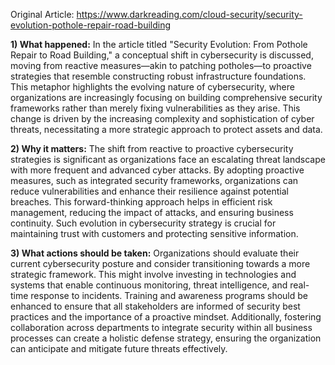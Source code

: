 Original Article: https://www.darkreading.com/cloud-security/security-evolution-pothole-repair-road-building

**1) What happened:**
In the article titled "Security Evolution: From Pothole Repair to Road Building," a conceptual shift in cybersecurity is discussed, moving from reactive measures—akin to patching potholes—to proactive strategies that resemble constructing robust infrastructure foundations. This metaphor highlights the evolving nature of cybersecurity, where organizations are increasingly focusing on building comprehensive security frameworks rather than merely fixing vulnerabilities as they arise. This change is driven by the increasing complexity and sophistication of cyber threats, necessitating a more strategic approach to protect assets and data.

**2) Why it matters:**
The shift from reactive to proactive cybersecurity strategies is significant as organizations face an escalating threat landscape with more frequent and advanced cyber attacks. By adopting proactive measures, such as integrated security frameworks, organizations can reduce vulnerabilities and enhance their resilience against potential breaches. This forward-thinking approach helps in efficient risk management, reducing the impact of attacks, and ensuring business continuity. Such evolution in cybersecurity strategy is crucial for maintaining trust with customers and protecting sensitive information.

**3) What actions should be taken:**
Organizations should evaluate their current cybersecurity posture and consider transitioning towards a more strategic framework. This might involve investing in technologies and systems that enable continuous monitoring, threat intelligence, and real-time response to incidents. Training and awareness programs should be enhanced to ensure that all stakeholders are informed of security best practices and the importance of a proactive mindset. Additionally, fostering collaboration across departments to integrate security within all business processes can create a holistic defense strategy, ensuring the organization can anticipate and mitigate future threats effectively.